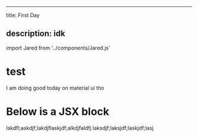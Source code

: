 * * *

title: First Day

## description: idk

import Jared from '../components/Jared.js'

# test

I am doing good today on material ui tho

# Below is a JSX block

<div>
  <Jared/>
</div>
lskdfl;askdjf;lakdjflaskjdf;alkdjfaldfj
laksdjf;laksjdf;laskjdf;lasj
